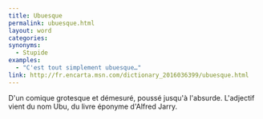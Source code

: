 ```yaml
---
title: Ubuesque
permalink: ubuesque.html
layout: word
categories:
synonyms:
  - Stupide
examples:
  - "C'est tout simplement ubuesque…"
link: http://fr.encarta.msn.com/dictionary_2016036399/ubuesque.html
---
```


D'un comique grotesque et démesuré, poussé jusqu'à l'absurde. L'adjectif vient du nom Ubu, du livre éponyme d'Alfred Jarry.

